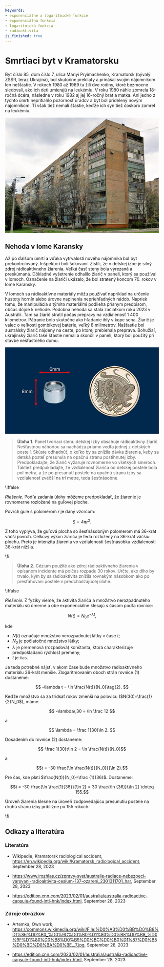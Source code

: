 ```yaml
---
keywords:
- exponenciálne a logaritmické funkcie
- exponenciálna funkcia
- logaritmická funkcia
- rádioaktivita
is_finished: true
---
```


# Smrtiaci byt v Kramatorsku

Byt číslo 85, dom číslo 7, ulica Mariyi Pryimachenko, Kramatorsk (bývalý ZSSR, teraz Ukrajina), bol skutočne prekliaty a prinášal svojim nájomníkom len nešťastie. V rokoch 1980 až 1989 tu žili dve rodiny, ktoré bezmocne sledovali, ako ich deti umierajú na leukémiu. V roku 1980 náhle zomrela 18-ročná dcéra, následne v roku 1982 aj jej 16-ročný brat a matka. Ani jedno z týchto úmrtí nepritiahlo pozornosť úradov a byt bol pridelený novým nájomníkom. Tí však tiež nemali šťastie, keďže ich syn tiež čoskoro zomrel na leukémiu.

![Dom v Kramatorsku, kde dochádzalo k záhadným úmrtiam](house_no_7.jpg)

## Nehoda v lome Karansky

Až po ďalšom úmrtí a vďaka vytrvalosti nového nájomníka bol byt prekontrolovaný. Inšpektori boli šokovaní. Zistili, že v detskej izbe je silný zdroj rádioaktívneho žiarenia. Veľká časť steny bola vyrezaná a preskúmaná. Dôkladné vyšetrenie odhalilo žiarič v paneli, ktorý sa používal v lomoch. Označenie na žiariči ukázalo, že bol stratený koncom 70. rokov v lome Karansky.


V lomoch sa rádioaktívne materiály môžu používať napríklad na určenie hustoty hornín alebo úrovne naplnenia nepriehľadných nádob. Napriek tomu, že manipulácia s týmito materiálmi podlieha prísnym predpisom, občas dôjde k nehode. Podobná nehoda sa stala začiatkom roku 2023 v Austrálii. Tam sa žiarič stratil počas prepravy na vzdialenosť 1 400 kilometrov. Pátranie bolo skutočne ako hľadanie ihly v kope sena. Žiarič je valec o veľkosti gombíkovej batérie, veľký 8 milimetrov. Našťastie bol austrálsky žiarič nájdený na ceste, po ktorej prebiehala preprava. Bohužiaľ, ukrajinský žiarič také šťastie nemal a skončil v paneli, ktorý bol použitý pri stavbe nešťastného domu.

![Žiarič podobného typu stratený v roku 2023 v Austrálii](australia-capsule-size.png)

> **Úloha 1.** Panel tvoriaci stenu detskej izby obsahuje rádioaktívny žiarič. Nešťastnou náhodou sa nachádza priamo vedľa jednej z detských postelí. Skúste odhadnúť, o koľko by sa znížila dávka žiarenia, keby sa detská posteľ presunula na opačnú stranu postihnutej izby. Predpokladajte, že žiarič vyžaruje rovnomerne vo všetkých smeroch. Taktiež predpokladajte, že vzdialenosť žiariča od detskej postele bola pol metra, a že po presunutí postele na opačnú stranu izby sa vzdialenosť zväčší na tri metre, teda šesťnásobne.

\iffalse

*Riešenie.* Podľa zadania úlohy môžeme predpokladať, že žiarenie je rovnomerne rozložené na guľovej ploche.

Povrch gule s polomerom $r$ je daný vzorcom:

$$S = 4 \pi r^2.$$

Z toho vyplýva, že guľová plocha so šesťnásobným polomerom má 36-krát väčší povrch. Celkový výkon žiariča je teda rozložený na 36-krát väčšiu plochu. Preto je intenzita žiarenia vo vzdialenosti šesťnásobku vzdialenosti 36-krát nižšia.

\fi

> **Úloha 2.** Cézium použité ako zdroj rádioaktívneho žiarenia v opísanom incidente má polčas rozpadu 30 rokov. Určte, ako dlho by trvalo, kým by sa rádioaktivita znížila rovnakým násobkom ako po presťahovaní postele v predchádzajúcej úlohe.

\iffalse

*Riešenie.* Z fyziky vieme, že aktivita žiariča a množstvo nerozpadnutého materiálu sú úmerné a obe exponenciálne klesajú s časom podľa rovnice:

$$N(t) = N_0\mathrm{e}^{-\lambda t},\tag{1}$$

kde

* $N(t)$ označuje množstvo nerozpadnutej látky v čase $t$;
* $N_0$ je počiatočné množstvo látky;
* $\lambda$ je premenová (rozpadová) konštanta, ktorá charakterizuje predpokladanú rýchlosť premeny;
* $t$ je čas.

Je teda potrebné nájsť, v akom čase bude množstvo rádioaktívneho materiálu 36-krát menšie. Zlogaritmovaním oboch strán rovnice (1) dostaneme:

$$
-\lambda t = \ln \frac{N(t)}{N_0}\tag{2}.
$$

Keďže množstvo sa za tridsať rokov zmenší na polovicu ($N(30)=\frac{1}{2}N_0$), máme:

$$
-\lambda\,30 = \ln \frac 12
$$

a

$$
\lambda = \frac 1{30}\ln 2.
$$ 

Dosadením do rovnice (2) dostaneme: 

$$-\frac 1{30}t\ln 2 = \ln \frac{N(t)}{N_0}$$

a

$$t = -30 \frac{\ln \frac{N(t)}{N_0}}{\ln 2}.$$

Pre čas, kde platí
$\frac{N(t)}{N_0}=\frac {1}{36}$. Dostaneme:

$$t = -30 \frac{\ln \frac{1}{36}}{\ln 2} =
30 \frac{\ln {36}}{\ln 2} \doteq 155.$$

Úroveň žiarenia klesne na úroveň zodpovedajúcu presunutiu postele na druhú stranu izby približne po 155 rokoch.

\fi

## Odkazy a literatúra

### Literatúra

* Wikipedie, Kramatorsk radiological accident,
  <https://en.wikipedia.org/wiki/Kramatorsk_radiological_accident>,
  September 28, 2023

* <https://www.irozhlas.cz/zpravy-svet/australie-radiace-nebezpeci-varovani-radioaktivita-cesium-137-ozareni_2301311701_har>,
  September 28, 2023

* <https://edition.cnn.com/2023/02/01/australia/australia-radioactive-capsule-found-intl-hnk/index.html>, September 28, 2023

### Zdroje obrázkov

* Artemka, Own work, <https://commons.wikimedia.org/wiki/File:%D0%A3%D0%BB%D0%B8%D1%86%D0%B0_%D0%9C%D0%B0%D1%80%D0%B8%D0%B8_%D0%9F%D1%80%D0%B8%D0%B9%D0%BC%D0%B0%D1%87%D0%B5%D0%BD%D0%BA%D0%BE,_7.jpg>, September 28, 2023

* <https://edition.cnn.com/2023/02/01/australia/australia-radioactive-capsule-found-intl-hnk/index.html>, September 28, 2023
                                                      



